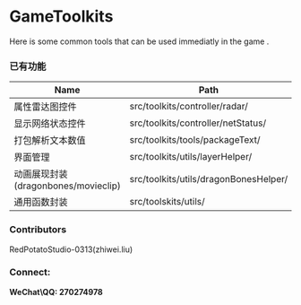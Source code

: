 # GameToolkits
Here is some common tools that can be used immediatly in the game .


### 已有功能
Name | Path
-------------- | ------------
属性雷达图控件 | src/toolkits/controller/radar/
显示网络状态控件 | src/toolkits/controller/netStatus/
打包解析文本数值 | src/toolkits/tools/packageText/
界面管理	| src/toolkits/utils/layerHelper/
动画展现封装(dragonbones/movieclip) | src/toolkits/utils/dragonBonesHelper/
通用函数封装 | src/toolskits/utils/

### Contributors
RedPotatoStudio-0313(zhiwei.liu)



### Connect:
**WeChat\QQ: 270274978**


